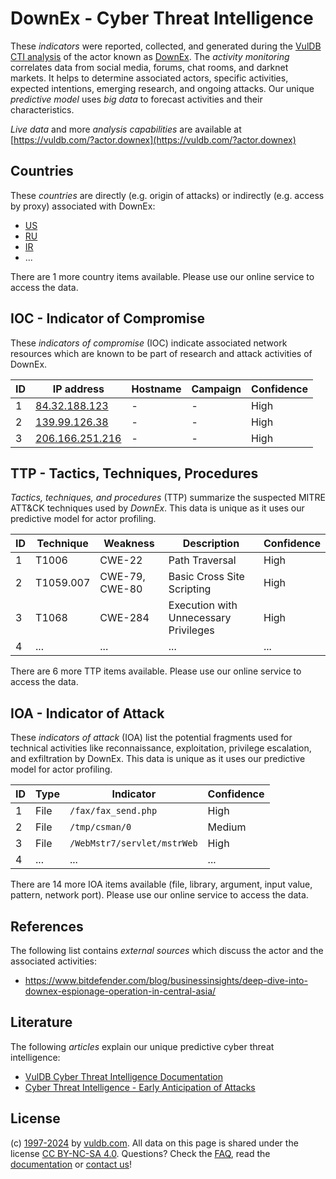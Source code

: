# DownEx - Cyber Threat Intelligence

These _indicators_ were reported, collected, and generated during the [VulDB CTI analysis](https://vuldb.com/?kb.cti) of the actor known as [DownEx](https://vuldb.com/?actor.downex). The _activity monitoring_ correlates data from social media, forums, chat rooms, and darknet markets. It helps to determine associated actors, specific activities, expected intentions, emerging research, and ongoing attacks. Our unique _predictive model_ uses _big data_ to forecast activities and their characteristics.

_Live data_ and more _analysis capabilities_ are available at [https://vuldb.com/?actor.downex](https://vuldb.com/?actor.downex)

## Countries

These _countries_ are directly (e.g. origin of attacks) or indirectly (e.g. access by proxy) associated with DownEx:

* [US](https://vuldb.com/?country.us)
* [RU](https://vuldb.com/?country.ru)
* [IR](https://vuldb.com/?country.ir)
* ...

There are 1 more country items available. Please use our online service to access the data.

## IOC - Indicator of Compromise

These _indicators of compromise_ (IOC) indicate associated network resources which are known to be part of research and attack activities of DownEx.

ID | IP address | Hostname | Campaign | Confidence
-- | ---------- | -------- | -------- | ----------
1 | [84.32.188.123](https://vuldb.com/?ip.84.32.188.123) | - | - | High
2 | [139.99.126.38](https://vuldb.com/?ip.139.99.126.38) | - | - | High
3 | [206.166.251.216](https://vuldb.com/?ip.206.166.251.216) | - | - | High

## TTP - Tactics, Techniques, Procedures

_Tactics, techniques, and procedures_ (TTP) summarize the suspected MITRE ATT&CK techniques used by _DownEx_. This data is unique as it uses our predictive model for actor profiling.

ID | Technique | Weakness | Description | Confidence
-- | --------- | -------- | ----------- | ----------
1 | T1006 | CWE-22 | Path Traversal | High
2 | T1059.007 | CWE-79, CWE-80 | Basic Cross Site Scripting | High
3 | T1068 | CWE-284 | Execution with Unnecessary Privileges | High
4 | ... | ... | ... | ...

There are 6 more TTP items available. Please use our online service to access the data.

## IOA - Indicator of Attack

These _indicators of attack_ (IOA) list the potential fragments used for technical activities like reconnaissance, exploitation, privilege escalation, and exfiltration by DownEx. This data is unique as it uses our predictive model for actor profiling.

ID | Type | Indicator | Confidence
-- | ---- | --------- | ----------
1 | File | `/fax/fax_send.php` | High
2 | File | `/tmp/csman/0` | Medium
3 | File | `/WebMstr7/servlet/mstrWeb` | High
4 | ... | ... | ...

There are 14 more IOA items available (file, library, argument, input value, pattern, network port). Please use our online service to access the data.

## References

The following list contains _external sources_ which discuss the actor and the associated activities:

* https://www.bitdefender.com/blog/businessinsights/deep-dive-into-downex-espionage-operation-in-central-asia/

## Literature

The following _articles_ explain our unique predictive cyber threat intelligence:

* [VulDB Cyber Threat Intelligence Documentation](https://vuldb.com/?kb.cti)
* [Cyber Threat Intelligence - Early Anticipation of Attacks](https://www.scip.ch/en/?labs.20201022)

## License

(c) [1997-2024](https://vuldb.com/?kb.changelog) by [vuldb.com](https://vuldb.com/?kb.about). All data on this page is shared under the license [CC BY-NC-SA 4.0](https://creativecommons.org/licenses/by-nc-sa/4.0/). Questions? Check the [FAQ](https://vuldb.com/?kb.faq), read the [documentation](https://vuldb.com/?kb) or [contact us](https://vuldb.com/?contact)!
